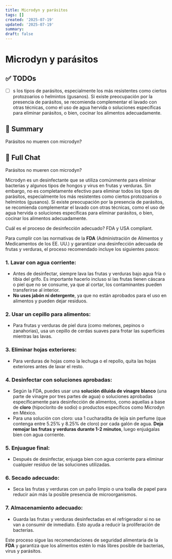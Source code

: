 ```yaml
---
title: Microdyn y parásitos
tags: []
created: '2025-07-19'
updated: '2025-07-19'
summary:
draft: false
---
```


# Microdyn y parásitos

## ✅ TODOs
- [ ] s los tipos de parásitos, especialmente los más resistentes como ciertos protozoarios o helmintos (gusanos). Si existe preocupación por la presencia de parásitos, se recomienda complementar el lavado con otras técnicas, como el uso de agua hervida o soluciones específicas para eliminar parásitos, o bien, cocinar los alimentos adecuadamente.

## 📌 Summary
Parásitos no mueren con microdyn?

## 🧠 Full Chat


Parásitos no mueren con microdyn?



Microdyn es un desinfectante que se utiliza comúnmente para eliminar bacterias y algunos tipos de hongos y virus en frutas y verduras. Sin embargo, no es completamente efectivo para eliminar todos los tipos de parásitos, especialmente los más resistentes como ciertos protozoarios o helmintos (gusanos). Si existe preocupación por la presencia de parásitos, se recomienda complementar el lavado con otras técnicas, como el uso de agua hervida o soluciones específicas para eliminar parásitos, o bien, cocinar los alimentos adecuadamente.

Cuál es el proceso de desinfección adecuado? FDA y USA compliant.

Para cumplir con las normativas de la **FDA** (Administración de Alimentos y Medicamentos de los EE. UU.) y garantizar una desinfección adecuada de frutas y verduras, el proceso recomendado incluye los siguientes pasos:

### 1. **Lavar con agua corriente**:
   - Antes de desinfectar, siempre lava las frutas y verduras bajo agua fría o tibia del grifo. Es importante hacerlo incluso si las frutas tienen cáscara o piel que no se consume, ya que al cortar, los contaminantes pueden transferirse al interior.
   - **No uses jabón ni detergente**, ya que no están aprobados para el uso en alimentos y pueden dejar residuos.

### 2. **Usar un cepillo para alimentos**:
   - Para frutas y verduras de piel dura (como melones, pepinos o zanahorias), usa un cepillo de cerdas suaves para frotar las superficies mientras las lavas.

### 3. **Eliminar hojas exteriores**:
   - Para verduras de hojas como la lechuga o el repollo, quita las hojas exteriores antes de lavar el resto.

### 4. **Desinfectar con soluciones aprobadas**:
   - Según la FDA, puedes usar una **solución diluida de vinagre blanco** (una parte de vinagre por tres partes de agua) o soluciones aprobadas específicamente para desinfección de alimentos, como aquellas a base de **cloro** (hipoclorito de sodio) o productos específicos como Microdyn en México.
   - Para una solución con cloro: usa 1 cucharadita de lejía sin perfume (que contenga entre 5.25% y 8.25% de cloro) por cada galón de agua. **Deja remojar las frutas y verduras durante 1-2 minutos**, luego enjuágalas bien con agua corriente.

### 5. **Enjuague final**:
   - Después de desinfectar, enjuaga bien con agua corriente para eliminar cualquier residuo de las soluciones utilizadas.

### 6. **Secado adecuado**:
   - Seca las frutas y verduras con un paño limpio o una toalla de papel para reducir aún más la posible presencia de microorganismos.

### 7. **Almacenamiento adecuado**:
   - Guarda las frutas y verduras desinfectadas en el refrigerador si no se van a consumir de inmediato. Esto ayuda a reducir la proliferación de bacterias.

Este proceso sigue las recomendaciones de seguridad alimentaria de la **FDA** y garantiza que los alimentos estén lo más libres posible de bacterias, virus y parásitos.